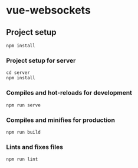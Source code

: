 # vue-websockets

## Project setup
```
npm install
```

### Project setup for server
```
cd server
npm install
```

### Compiles and hot-reloads for development
```
npm run serve
```

### Compiles and minifies for production
```
npm run build
```

### Lints and fixes files
```
npm run lint
```


